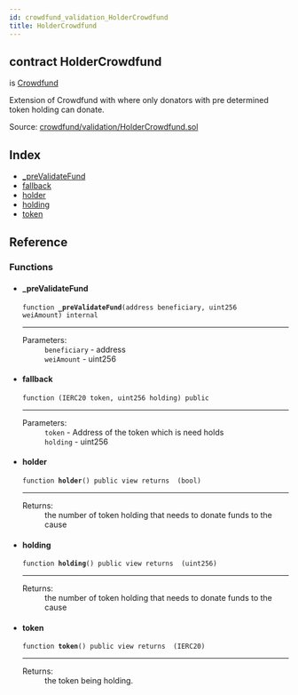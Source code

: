 ```yaml
---
id: crowdfund_validation_HolderCrowdfund
title: HolderCrowdfund
---
```


<div class="contract-doc"><div class="contract"><h2 class="contract-header"><span class="contract-kind">contract</span> HolderCrowdfund</h2><p class="base-contracts"><span>is</span> <a href="crowdfund_Crowdfund.html">Crowdfund</a></p><p class="description">Extension of Crowdfund with where only donators with pre determined token holding can donate.</p><div class="source">Source: <a href="https://github.com/ZEUS-coin/smart-contracts/blob/v0.0.2/contracts/crowdfund/validation/HolderCrowdfund.sol" target="_blank">crowdfund/validation/HolderCrowdfund.sol</a></div></div><div class="index"><h2>Index</h2><ul><li><a href="crowdfund_validation_HolderCrowdfund.html#_preValidateFund">_preValidateFund</a></li><li><a href="crowdfund_validation_HolderCrowdfund.html#">fallback</a></li><li><a href="crowdfund_validation_HolderCrowdfund.html#holder">holder</a></li><li><a href="crowdfund_validation_HolderCrowdfund.html#holding">holding</a></li><li><a href="crowdfund_validation_HolderCrowdfund.html#token">token</a></li></ul></div><div class="reference"><h2>Reference</h2><div class="functions"><h3>Functions</h3><ul><li><div class="item function"><span id="_preValidateFund" class="anchor-marker"></span><h4 class="name">_preValidateFund</h4><div class="body"><code class="signature">function <strong>_preValidateFund</strong><span>(address beneficiary, uint256 weiAmount) </span><span>internal </span></code><hr/><dl><dt><span class="label-parameters">Parameters:</span></dt><dd><div><code>beneficiary</code> - address</div><div><code>weiAmount</code> - uint256</div></dd></dl></div></div></li><li><div class="item function"><span id="fallback" class="anchor-marker"></span><h4 class="name">fallback</h4><div class="body"><code class="signature">function <strong></strong><span>(IERC20 token, uint256 holding) </span><span>public </span></code><hr/><dl><dt><span class="label-parameters">Parameters:</span></dt><dd><div><code>token</code> - Address of the token which is need holds</div><div><code>holding</code> - uint256</div></dd></dl></div></div></li><li><div class="item function"><span id="holder" class="anchor-marker"></span><h4 class="name">holder</h4><div class="body"><code class="signature">function <strong>holder</strong><span>() </span><span>public </span><span>view </span><span>returns  (bool) </span></code><hr/><dl><dt><span class="label-return">Returns:</span></dt><dd>the number of token holding that needs to donate funds to the cause</dd></dl></div></div></li><li><div class="item function"><span id="holding" class="anchor-marker"></span><h4 class="name">holding</h4><div class="body"><code class="signature">function <strong>holding</strong><span>() </span><span>public </span><span>view </span><span>returns  (uint256) </span></code><hr/><dl><dt><span class="label-return">Returns:</span></dt><dd>the number of token holding that needs to donate funds to the cause</dd></dl></div></div></li><li><div class="item function"><span id="token" class="anchor-marker"></span><h4 class="name">token</h4><div class="body"><code class="signature">function <strong>token</strong><span>() </span><span>public </span><span>view </span><span>returns  (IERC20) </span></code><hr/><dl><dt><span class="label-return">Returns:</span></dt><dd>the token being holding.</dd></dl></div></div></li></ul></div></div></div>
